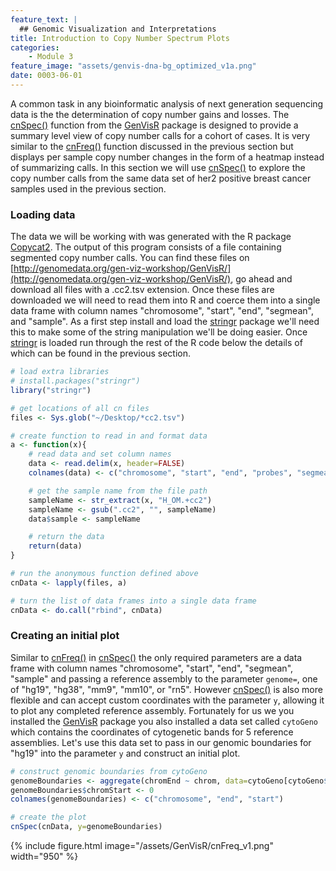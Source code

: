 ```yaml
---
feature_text: |
  ## Genomic Visualization and Interpretations
title: Introduction to Copy Number Spectrum Plots
categories:
    - Module 3
feature_image: "assets/genvis-dna-bg_optimized_v1a.png"
date: 0003-06-01
---
```


A common task in any bioinformatic analysis of next generation sequencing data is the the determination of copy number gains and losses. The [cnSpec()](https://www.rdocumentation.org/packages/GenVisR/versions/1.0.4/topics/cnSpec) function from the [GenVisR](https://bioconductor.org/packages/release/bioc/html/GenVisR.html) package is designed to provide a summary level view of copy number calls for a cohort of cases. It is very similar to the [cnFreq()](https://www.rdocumentation.org/packages/GenVisR/versions/1.0.4/topics/cnFreq) function discussed in the previous section but displays per sample copy number changes in the form of a heatmap instead of summarizing calls. In this section we will use [cnSpec()](https://www.rdocumentation.org/packages/GenVisR/versions/1.0.4/topics/cnSpec) to explore the copy number calls from the same data set of her2 positive breast cancer samples used in the previous section.

### Loading data
The data we will be working with was generated with the R package [Copycat2](https://github.com/abelhj/cc2). The output of this program consists of a file containing segmented copy number calls. You can find these files on [http://genomedata.org/gen-viz-workshop/GenVisR/](http://genomedata.org/gen-viz-workshop/GenVisR/), go ahead and download all files with a .cc2.tsv extension. Once these files are downloaded we will need to read them into R and coerce them into a single data frame with column names "chromosome", "start", "end", "segmean", and "sample". As a first step install and load the [stringr](https://cran.r-project.org/web/packages/stringr/index.html) package we'll need this to make some of the string manipulation we'll be doing easier. Once [stringr](https://cran.r-project.org/web/packages/stringr/index.html) is loaded run through the rest of the R code below the details of which can be found in the previous section.

```R
# load extra libraries
# install.packages("stringr")
library("stringr")

# get locations of all cn files
files <- Sys.glob("~/Desktop/*cc2.tsv")

# create function to read in and format data
a <- function(x){
    # read data and set column names
    data <- read.delim(x, header=FALSE)
    colnames(data) <- c("chromosome", "start", "end", "probes", "segmean")

    # get the sample name from the file path
    sampleName <- str_extract(x, "H_OM.+cc2")
    sampleName <- gsub(".cc2", "", sampleName)
    data$sample <- sampleName

    # return the data
    return(data)
}

# run the anonymous function defined above
cnData <- lapply(files, a)

# turn the list of data frames into a single data frame
cnData <- do.call("rbind", cnData)
```

### Creating an initial plot
Similar to [cnFreq()](https://www.rdocumentation.org/packages/GenVisR/versions/1.0.4/topics/cnFreq) in [cnSpec()](https://www.rdocumentation.org/packages/GenVisR/versions/1.0.4/topics/cnSpec) the only required parameters are a data frame with column names "chromosome", "start", "end", "segmean", "sample" and passing a reference assembly to the parameter `genome=`, one of "hg19", "hg38", "mm9", "mm10", or "rn5". However [cnSpec()](https://www.rdocumentation.org/packages/GenVisR/versions/1.0.4/topics/cnSpec) is also more flexible and can accept custom coordinates with the parameter `y`, allowing it to plot any completed reference assembly. Fortunately for us we you installed the [GenVisR]() package you also installed a data set called `cytoGeno` which contains the coordinates of cytogenetic bands for 5 reference assemblies. Let's use this data set to pass in our genomic boundaries for "hg19" into the parameter `y` and construct an initial plot.

```R
# construct genomic boundaries from cytoGeno
genomeBoundaries <- aggregate(chromEnd ~ chrom, data=cytoGeno[cytoGeno$genome=="hg19",], max)
genomeBoundaries$chromStart <- 0
colnames(genomeBoundaries) <- c("chromosome", "end", "start")

# create the plot
cnSpec(cnData, y=genomeBoundaries)
```

{% include figure.html image="/assets/GenVisR/cnFreq_v1.png" width="950" %}
